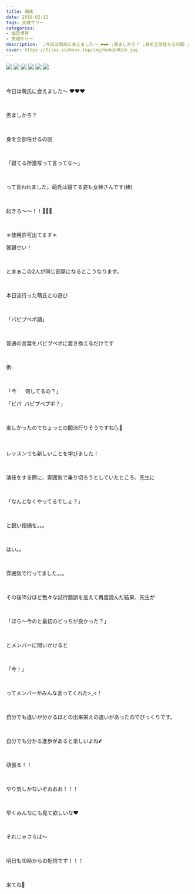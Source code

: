 ```yaml
---
title: 萌氏
date: 2018-02-12
tags: 天城サリー
categories: 
- 成员博客
- 天城サリー
description:  ;今日は萌氏に会えました〜 ❤️❤️❤️ ;羨ましかろ？ ;身を全部任せるの図 ;「寝てる所激写って言ってな〜」 ;って言われました。萌氏は寝てる姿も女神さん...
cover: https://files.zzzhxxx.top/img/mobqV4Uih.jpg 
---
```

![](https://files.zzzhxxx.top/img/mobqV4Uih.jpg)
![](https://files.zzzhxxx.top/img/.jpg)
![](https://files.zzzhxxx.top/img/.jpg)
![](https://files.zzzhxxx.top/img/mobqyQhUg.jpg)
![](https://files.zzzhxxx.top/img/moboXTTeh.jpg)
![](https://files.zzzhxxx.top/img/mob1CMCOh.jpg)



 

今日は萌氏に会えました〜 ❤️❤️❤️

 


羨ましかろ？



 


身を全部任せるの図



 






「寝てる所激写って言ってな〜」

 

って言われました。萌氏は寝てる姿も女神さんです(棒)

 






起きろ〜〜！！💢😤💢

 




＊使用許可出てます＊

就寝せい！

 

とまぁこの2人が同じ部屋になるとこうなります。

 

本日流行った萌氏との遊び

 

「パピプペポ語」

 

普通の言葉をパピプペポに置き換えるだけです

 

例:

 

「今      何してるの？」

「ピパ  パピプペプポ？」

 

楽しかったのでちょっとの間流行りそうですね🌜🌛

 

レッスンでも新しいことを学びました！

 

演技をする際に、雰囲気で乗り切ろうとしていたところ、先生に

 

「なんとなくやってるでしょ？」

 

と鋭い指摘を。。。

 

はい。。

 

雰囲気で行ってました。。。

 

その後15分ほど色々な試行錯誤を加えて再度読んだ結果、先生が

 

「ほら〜今のと最初のどっちが良かった？」

 

とメンバーに問いかけると

 

「今！」

 

ってメンバーがみんな言ってくれた>_<！

 

自分でも違いが分かるほどの出来栄えの違いがあったのでびっくりです。

 

自分でも分かる進歩があると楽しいよね💕

 

頑張る！！

 

やり気しかないぞおおお！！！

 

早くみんなにも見て欲しいな❤️

 

それじゃさらば〜

 

明日も10時からの配信です！！！

 

来てね🍪

 

 

 

 

 

 

 



